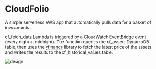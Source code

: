 # CloudFolio
A simple serverless AWS app that automatically pulls data for a basket of investments.

cf_fetch_data Lambda is triggered by a CloudWatch EventBridge event (every night at midnight). The function queries the cf_assets DynamoDB table, then uses the [yfinance](https://github.com/ranaroussi/yfinance) library to fetch the latest price of the assets and writes the results to the cf_historical_values table.

![design](https://user-images.githubusercontent.com/34097148/126868398-ba80418e-3b43-4db5-8e04-eb151b90fbc1.PNG)

